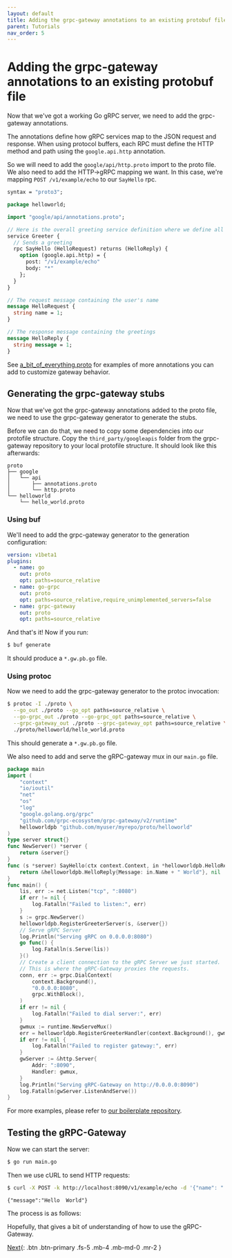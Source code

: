 ```yaml
---
layout: default
title: Adding the grpc-gateway annotations to an existing protobuf file
parent: Tutorials
nav_order: 5
---
```


# Adding the grpc-gateway annotations to an existing protobuf file

Now that we've got a working Go gRPC server, we need to add the grpc-gateway annotations.

The annotations define how gRPC services map to the JSON request and response. When using protocol buffers, each RPC must define the HTTP method and path using the `google.api.http` annotation.

So we will need to add the `google/api/http.proto` import to the proto file. We also need to add the HTTP->gRPC mapping we want. In this case, we're mapping `POST /v1/example/echo` to our `SayHello` rpc.

```proto
syntax = "proto3";

package helloworld;

import "google/api/annotations.proto";

// Here is the overall greeting service definition where we define all our endpoints
service Greeter {
  // Sends a greeting
  rpc SayHello (HelloRequest) returns (HelloReply) {
    option (google.api.http) = {
      post: "/v1/example/echo"
      body: "*"
    };
  }
}

// The request message containing the user's name
message HelloRequest {
  string name = 1;
}

// The response message containing the greetings
message HelloReply {
  string message = 1;
}
```

See [a_bit_of_everything.proto](https://github.com/grpc-ecosystem/grpc-gateway/blob/master/examples/internal/proto/examplepb/a_bit_of_everything.proto) for examples of more annotations you can add to customize gateway behavior.

## Generating the grpc-gateway stubs

Now that we've got the grpc-gateway annotations added to the proto file, we need to use the grpc-gateway generator to generate the stubs.

Before we can do that, we need to copy some dependencies into our protofile structure. Copy the `third_party/googleapis` folder from the grpc-gateway repository to your local protofile structure. It should look like this afterwards:

```
proto
├── google
│   └── api
│       ├── annotations.proto
│       └── http.proto
└── helloworld
    └── hello_world.proto
```

### Using buf

We'll need to add the grpc-gateway generator to the generation configuration:

```yml
version: v1beta1
plugins:
  - name: go
    out: proto
    opt: paths=source_relative
  - name: go-grpc
    out: proto
    opt: paths=source_relative,require_unimplemented_servers=false
  - name: grpc-gateway
    out: proto
    opt: paths=source_relative
```

And that's it! Now if you run:

```sh
$ buf generate
```

It should produce a `*.gw.pb.go` file.

### Using protoc

Now we need to add the grpc-gateway generator to the protoc invocation:

```sh
$ protoc -I ./proto \
  --go_out ./proto --go_opt paths=source_relative \
  --go-grpc_out ./proto --go-grpc_opt paths=source_relative \
  --grpc-gateway_out ./proto --grpc-gateway_opt paths=source_relative \
  ./proto/helloworld/hello_world.proto
```

This should generate a `*.gw.pb.go` file.

We also need to add and serve the gRPC-gateway mux in our `main.go` file.

```go
package main
import (
	"context"
	"io/ioutil"
	"net"
	"os"
	"log"
	"google.golang.org/grpc"
	"github.com/grpc-ecosystem/grpc-gateway/v2/runtime"
	helloworldpb "github.com/myuser/myrepo/proto/helloworld"
)
type server struct{}
func NewServer() *server {
	return &server{}
}
func (s *server) SayHello(ctx context.Context, in *helloworldpb.HelloRequest) (*helloworldpb.HelloReply, error) {
	return &helloworldpb.HelloReply{Message: in.Name + " World"}, nil
}
func main() {
	lis, err := net.Listen("tcp", ":8080")
	if err != nil {
		log.Fatalln("Failed to listen:", err)
	}
	s := grpc.NewServer()
	helloworldpb.RegisterGreeterServer(s, &server{})
	// Serve gRPC Server
	log.Println("Serving gRPC on 0.0.0.0:8080")
	go func() {
		log.Fatalln(s.Serve(lis))
	}()
	// Create a client connection to the gRPC Server we just started.
	// This is where the gRPC-Gateway proxies the requests.
	conn, err := grpc.DialContext(
		context.Background(),
		"0.0.0.0:8080",
		grpc.WithBlock(),
	)
	if err != nil {
		log.Fatalln("Failed to dial server:", err)
	}
	gwmux := runtime.NewServeMux()
	err = helloworldpb.RegisterGreeterHandler(context.Background(), gwmux, conn)
	if err != nil {
		log.Fatalln("Failed to register gateway:", err)
	}
	gwServer := &http.Server{
		Addr: ":8090",
		Handler: gwmux,
	}
	log.Println("Serving gRPC-Gateway on http://0.0.0.0:8090")
	log.Fatalln(gwServer.ListenAndServe())
}
```

For more examples, please refer to [our boilerplate repository](https://github.com/johanbrandhorst/grpc-gateway-boilerplate).

## Testing the gRPC-Gateway

Now we can start the server:

```sh
$ go run main.go
```

Then we use cURL to send HTTP requests:

```sh
$ curl -X POST -k http://localhost:8090/v1/example/echo -d '{"name": " Hello"}'
```

```
{"message":"Hello  World"}
```

The process is as follows:

Hopefully, that gives a bit of understanding of how to use the gRPC-Gateway.

[Next](learn_more.md){: .btn .btn-primary .fs-5 .mb-4 .mb-md-0 .mr-2 }
